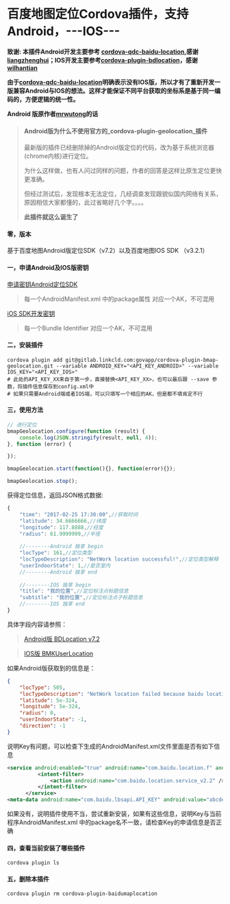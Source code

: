 # 百度地图定位Cordova插件，支持Android，---IOS---


__致谢: 本插件Android开发主要参考 [cordova-qdc-baidu-location](https://github.com/liangzhenghui/cordova-qdc-baidu-location),感谢[liangzhenghui](https://github.com/liangzhenghui)；IOS开发主要参考[cordova-plugin-bdlocation](https://github.com/wilhantian/cordova-plugin-bdlocation)，感谢[wilhantian](https://github.com/wilhantian)__


__由于[cordova-qdc-baidu-location](https://github.com/liangzhenghui/cordova-qdc-baidu-location)明确表示没有IOS版，所以才有了重新开发一版兼容Android与IOS的想法。这样才能保证不同平台获取的坐标系是基于同一编码的，方便逻辑的统一性。__

__Android 版原作者[mrwutong](https://github.com/mrwutong)的话__

>#### Android版为什么不使用官方的_cordova-plugin-geolocation_插件
>最新版的插件已经删除掉的Android版定位的代码，改为基于系统浏览器(chrome内核)进行定位。
>
>为什么这样做，也有人问过同样的问题，作者的回答是这样比原生定位更快更准确。
>
>但经过测试后，发现根本无法定位，几经调查发现跟貌似国内网络有关系，原因相信大家都懂的，此过省略好几个字。。。。
>
>__此插件就这么诞生了__

#### 零，版本
基于百度地图Android版定位SDK（v7.2）以及百度地图IOS SDK （v3.2.1）

#### 一，申请Android及IOS版密钥
[申请密钥Android定位SDK](http://developer.baidu.com/map/index.php?title=android-locsdk/guide/key)

>每一个AndroidManifest.xml 中的package属性 对应一个AK，不可混用

[iOS SDK开发密钥](http://lbsyun.baidu.com/index.php?title=iossdk/guide/key)

>每一个Bundle Identifier 对应一个AK，不可混用
  
#### 二，安装插件

```shell
cordova plugin add git@gitlab.linkcld.com:govapp/cordova-plugin-bmap-geolocation.git --variable ANDROID_KEY="<API_KEY_ANDROID>" --variable IOS_KEY="<API_KEY_IOS>"
# 此处的API_KEY_XX来自于第一步，直接替换<API_KEY_XX>，也可以最后跟 --save 参数，将插件信息保存到config.xml中
# 如果只需要Android端或者IOS端，可以只填写一个相应的AK，但是都不填肯定不行
```

#### 三，使用方法

```javascript
// 进行定位
bmapGeolocation.configure(function (result) {
    console.log(JSON.stringify(result, null, 4));
}, function (error) {

});

bmapGeolocation.start(function(){}, function(error){});

bmapGeolocation.stop();

```

获得定位信息，返回JSON格式数据:

```javascript
{
    "time": "2017-02-25 17:30:00",//获取时间
    "latitude": 34.6666666,//纬度
    "longitude": 117.8888,//经度
    "radius": 61.9999999,//半径
 
    //--------Android 独享 begin
    "locType": 161,//定位类型                                            
    "locTypeDescription": "NetWork location successful!",//定位类型解释   
    "userIndoorState": 1,//是否室内                                     
    //--------Android 独享 end
    
    //--------IOS 独享 begin
    "title": "我的位置",//定位标注点标题信息
    "subtitle": "我的位置",//定位标注点子标题信息
    //--------IOS 独享 end
}
```
具体字段内容请参照：
>[Android版 BDLocation v7.2](http://wiki.lbsyun.baidu.com/cms/androidloc/doc/v7.2/index.html)

>[IOS版 BMKUserLocation](http://wiki.lbsyun.baidu.com/cms/iossdk/doc/v3_2_0/html/interface_b_m_k_user_location.html#aba4b76e55f4605c5554fe16aca1b4fbf) 

如果Android版获取到的信息是：

```json
{
    "locType": 505,
    "locTypeDescription": "NetWork location failed because baidu location service check the key is unlegal, please check the key in AndroidManifest.xml !",
    "latitude": 5e-324,
    "longitude": 5e-324,
    "radius": 0,
    "userIndoorState": -1,
    "direction": -1
}
```

说明Key有问题，可以检查下生成的AndroidManifest.xml文件里面是否有如下信息

```xml
<service android:enabled="true" android:name="com.baidu.location.f" android:process=":remote">
          <intent-filter>
              <action android:name="com.baidu.location.service_v2.2" />
          </intent-filter>
      </service>
<meta-data android:name="com.baidu.lbsapi.API_KEY" android:value="abcdefghijklmn" />
```

如果没有，说明插件使用不当，尝试重新安装，如果有这些信息，说明Key与当前程序AndroidManifest.xml 中的package名不一致，请检查Key的申请信息是否正确

#### 四，查看当前安装了哪些插件

```shell
cordova plugin ls
```

#### 五，删除本插件

```shell
cordova plugin rm cordova-plugin-baidumaplocation
```